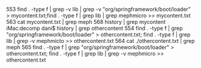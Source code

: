553  find . -type f | grep -v lib | grep -v "org/springframework/boot/loader" > mycontent.txt;find . -type f | grep lib | grep mephmicro >> mycontent.txt
  563  cat mycontent.txt | grep meph
  568  history | grep mycontent
iMac:decomp dani$ history | grep othercontent
  554  find . -type f | grep "org/springframework/boot/loader" > othercontent.txt; find . -type f | grep lib | grep -v mephmicto >> othercontent.txt
  564  cat ./othercontent.txt | grep meph
  565  find . -type f | grep "org/springframework/boot/loader" > othercontent.txt; find . -type f | grep lib | grep -v mephmicro >> othercontent.txt

